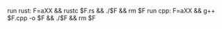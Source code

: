 run rust: F=aXX && rustc $F.rs && ./$F && rm $F
run cpp: F=aXX && g++ $F.cpp -o $F && ./$F && rm $F

